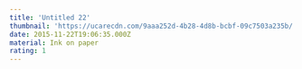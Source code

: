```yaml
---
title: 'Untitled 22'
thumbnail: 'https://ucarecdn.com/9aaa252d-4b28-4d8b-bcbf-09c7503a235b/'
date: 2015-11-22T19:06:35.000Z
material: Ink on paper
rating: 1
---
```

